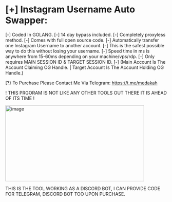 # [+] Instagram Username Auto Swapper:

[-] Coded In GOLANG.
[-] 14 day bypass included.
[-] Completely proxyless method.
[-] Comes with full open source code.
[-] Automatically transfer one Instagram Username to another account.
[-] This is the safest possible way to do this without losing your username.
[-] Speed time in ms is anywhere from 15-60ms depending on your machine/vps/rdp.
[-] Only requires MAIN SESSION ID & TARGET SESSION ID.
[-] (Main Account Is The Account Claiming OG Handle. | Target Account Is The Account Holding OG Handle.)

[?} To Purchase Please Contact Me Via Telegram: https://t.me/medakah

! THIS PRGORAM IS NOT LIKE ANY OTHER TOOLS OUT THERE IT IS AHEAD OF ITS TIME !


<img width="432" height="236" alt="image" src="https://github.com/user-attachments/assets/dc56629d-f01f-40df-b10b-0e7e446d813b" />

THIS IS THE TOOL WORKING AS A DISCORD BOT, I CAN PROVIDE CODE FOR TELEGRAM, DISCORD BOT TOO UPON PURCHASE.
